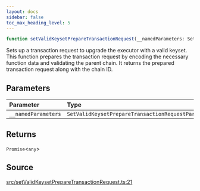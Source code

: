 ```yaml
---
layout: docs
sidebar: false
toc_max_heading_level: 5
---
```


```ts
function setValidKeysetPrepareTransactionRequest(__namedParameters: SetValidKeysetPrepareTransactionRequestParams): Promise<any>
```

Sets up a transaction request to upgrade the executor with a valid keyset.
This function prepares the transaction request by encoding the necessary
function data and validating the parent chain. It returns the prepared
transaction request along with the chain ID.

## Parameters

| Parameter | Type |
| :------ | :------ |
| `__namedParameters` | `SetValidKeysetPrepareTransactionRequestParams` |

## Returns

`Promise`\<`any`\>

## Source

[src/setValidKeysetPrepareTransactionRequest.ts:21](https://github.com/OffchainLabs/arbitrum-orbit-sdk/blob/9d5595a042e42f7d6b9af10a84816c98ea30f330/src/setValidKeysetPrepareTransactionRequest.ts#L21)
